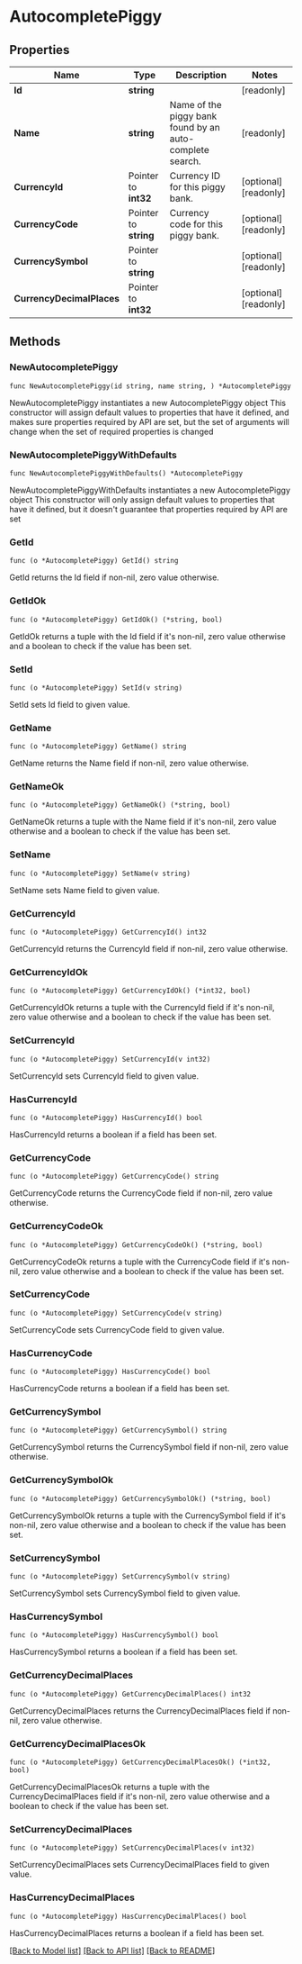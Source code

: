 # AutocompletePiggy

## Properties

Name | Type | Description | Notes
------------ | ------------- | ------------- | -------------
**Id** | **string** |  | [readonly] 
**Name** | **string** | Name of the piggy bank found by an auto-complete search. | [readonly] 
**CurrencyId** | Pointer to **int32** | Currency ID for this piggy bank. | [optional] [readonly] 
**CurrencyCode** | Pointer to **string** | Currency code for this piggy bank. | [optional] [readonly] 
**CurrencySymbol** | Pointer to **string** |  | [optional] [readonly] 
**CurrencyDecimalPlaces** | Pointer to **int32** |  | [optional] [readonly] 

## Methods

### NewAutocompletePiggy

`func NewAutocompletePiggy(id string, name string, ) *AutocompletePiggy`

NewAutocompletePiggy instantiates a new AutocompletePiggy object
This constructor will assign default values to properties that have it defined,
and makes sure properties required by API are set, but the set of arguments
will change when the set of required properties is changed

### NewAutocompletePiggyWithDefaults

`func NewAutocompletePiggyWithDefaults() *AutocompletePiggy`

NewAutocompletePiggyWithDefaults instantiates a new AutocompletePiggy object
This constructor will only assign default values to properties that have it defined,
but it doesn't guarantee that properties required by API are set

### GetId

`func (o *AutocompletePiggy) GetId() string`

GetId returns the Id field if non-nil, zero value otherwise.

### GetIdOk

`func (o *AutocompletePiggy) GetIdOk() (*string, bool)`

GetIdOk returns a tuple with the Id field if it's non-nil, zero value otherwise
and a boolean to check if the value has been set.

### SetId

`func (o *AutocompletePiggy) SetId(v string)`

SetId sets Id field to given value.


### GetName

`func (o *AutocompletePiggy) GetName() string`

GetName returns the Name field if non-nil, zero value otherwise.

### GetNameOk

`func (o *AutocompletePiggy) GetNameOk() (*string, bool)`

GetNameOk returns a tuple with the Name field if it's non-nil, zero value otherwise
and a boolean to check if the value has been set.

### SetName

`func (o *AutocompletePiggy) SetName(v string)`

SetName sets Name field to given value.


### GetCurrencyId

`func (o *AutocompletePiggy) GetCurrencyId() int32`

GetCurrencyId returns the CurrencyId field if non-nil, zero value otherwise.

### GetCurrencyIdOk

`func (o *AutocompletePiggy) GetCurrencyIdOk() (*int32, bool)`

GetCurrencyIdOk returns a tuple with the CurrencyId field if it's non-nil, zero value otherwise
and a boolean to check if the value has been set.

### SetCurrencyId

`func (o *AutocompletePiggy) SetCurrencyId(v int32)`

SetCurrencyId sets CurrencyId field to given value.

### HasCurrencyId

`func (o *AutocompletePiggy) HasCurrencyId() bool`

HasCurrencyId returns a boolean if a field has been set.

### GetCurrencyCode

`func (o *AutocompletePiggy) GetCurrencyCode() string`

GetCurrencyCode returns the CurrencyCode field if non-nil, zero value otherwise.

### GetCurrencyCodeOk

`func (o *AutocompletePiggy) GetCurrencyCodeOk() (*string, bool)`

GetCurrencyCodeOk returns a tuple with the CurrencyCode field if it's non-nil, zero value otherwise
and a boolean to check if the value has been set.

### SetCurrencyCode

`func (o *AutocompletePiggy) SetCurrencyCode(v string)`

SetCurrencyCode sets CurrencyCode field to given value.

### HasCurrencyCode

`func (o *AutocompletePiggy) HasCurrencyCode() bool`

HasCurrencyCode returns a boolean if a field has been set.

### GetCurrencySymbol

`func (o *AutocompletePiggy) GetCurrencySymbol() string`

GetCurrencySymbol returns the CurrencySymbol field if non-nil, zero value otherwise.

### GetCurrencySymbolOk

`func (o *AutocompletePiggy) GetCurrencySymbolOk() (*string, bool)`

GetCurrencySymbolOk returns a tuple with the CurrencySymbol field if it's non-nil, zero value otherwise
and a boolean to check if the value has been set.

### SetCurrencySymbol

`func (o *AutocompletePiggy) SetCurrencySymbol(v string)`

SetCurrencySymbol sets CurrencySymbol field to given value.

### HasCurrencySymbol

`func (o *AutocompletePiggy) HasCurrencySymbol() bool`

HasCurrencySymbol returns a boolean if a field has been set.

### GetCurrencyDecimalPlaces

`func (o *AutocompletePiggy) GetCurrencyDecimalPlaces() int32`

GetCurrencyDecimalPlaces returns the CurrencyDecimalPlaces field if non-nil, zero value otherwise.

### GetCurrencyDecimalPlacesOk

`func (o *AutocompletePiggy) GetCurrencyDecimalPlacesOk() (*int32, bool)`

GetCurrencyDecimalPlacesOk returns a tuple with the CurrencyDecimalPlaces field if it's non-nil, zero value otherwise
and a boolean to check if the value has been set.

### SetCurrencyDecimalPlaces

`func (o *AutocompletePiggy) SetCurrencyDecimalPlaces(v int32)`

SetCurrencyDecimalPlaces sets CurrencyDecimalPlaces field to given value.

### HasCurrencyDecimalPlaces

`func (o *AutocompletePiggy) HasCurrencyDecimalPlaces() bool`

HasCurrencyDecimalPlaces returns a boolean if a field has been set.


[[Back to Model list]](../README.md#documentation-for-models) [[Back to API list]](../README.md#documentation-for-api-endpoints) [[Back to README]](../README.md)


